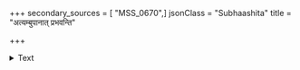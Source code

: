 +++
secondary_sources = [ "MSS_0670",]
jsonClass = "Subhaashita"
title = "अत्यम्बुपानात् प्रभवन्ति"

+++

<details><summary>Text</summary>

अत्यम्बुपानात् प्रभवन्ति रोगाः अल्पाम्बुपाने च तथैव दोषाः।  
तस्मान्नरो वह्निविवर्धनाय मुहुर्मुहुर्वारि पिबेदभुरि॥
</details>
